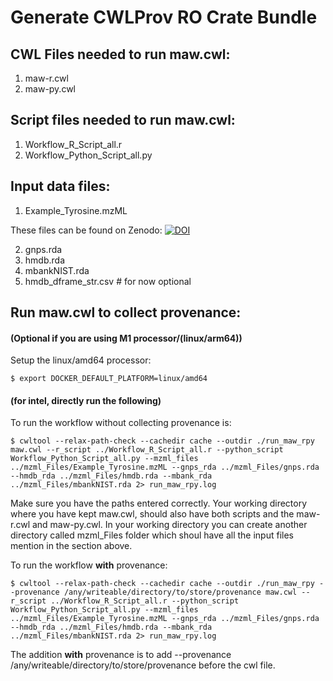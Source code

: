 # Generate CWLProv RO Crate Bundle 

## CWL Files needed to run maw.cwl:
1. maw-r.cwl
2. maw-py.cwl

## Script files needed to run maw.cwl:
1. Workflow_R_Script_all.r
2. Workflow_Python_Script_all.py

## Input data files:

1. Example_Tyrosine.mzML

These files can be found on Zenodo: [![DOI](https://zenodo.org/badge/DOI/10.5281/zenodo.6528931.svg)](https://doi.org/10.5281/zenodo.6528931)

2. gnps.rda
3. hmdb.rda
4. mbankNIST.rda
5. hmdb_dframe_str.csv # for now optional

## Run maw.cwl to collect provenance:

#### (Optional if you are using M1 processor/(linux/arm64))

Setup the linux/amd64 processor:
```shell
$ export DOCKER_DEFAULT_PLATFORM=linux/amd64
```
#### (for intel, directly run the following)
To run the workflow without collecting provenance is:
```shell
$ cwltool --relax-path-check --cachedir cache --outdir ./run_maw_rpy maw.cwl --r_script ../Workflow_R_Script_all.r --python_script Workflow_Python_Script_all.py --mzml_files ../mzml_Files/Example_Tyrosine.mzML --gnps_rda ../mzml_Files/gnps.rda --hmdb_rda ../mzml_Files/hmdb.rda --mbank_rda ../mzml_Files/mbankNIST.rda 2> run_maw_rpy.log
```

Make sure you have the paths entered correctly. Your working directory where you have kept maw.cwl, should also have both scripts and the maw-r.cwl and maw-py.cwl. In your working directory you can create another directory called mzml_Files folder which shoul have all the input files mention in the section above.

To run the workflow **with** provenance:
```shell
$ cwltool --relax-path-check --cachedir cache --outdir ./run_maw_rpy --provenance /any/writeable/directory/to/store/provenance maw.cwl --r_script ../Workflow_R_Script_all.r --python_script Workflow_Python_Script_all.py --mzml_files ../mzml_Files/Example_Tyrosine.mzML --gnps_rda ../mzml_Files/gnps.rda --hmdb_rda ../mzml_Files/hmdb.rda --mbank_rda ../mzml_Files/mbankNIST.rda 2> run_maw_rpy.log
```
The addition **with** provenance is to add --provenance /any/writeable/directory/to/store/provenance before the cwl file.
